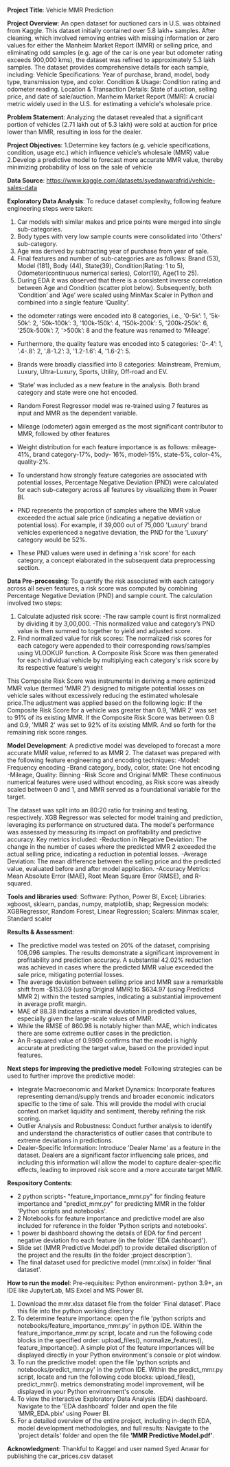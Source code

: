 **Project Title**: Vehicle MMR Prediction

**Project Overview**: 
An open dataset for auctioned cars in U.S. was obtained from Kaggle. This dataset initially contained over 5.8 lakh+ samples. After cleaning, which involved removing entries with missing information or zero values for either the Manheim Market Report (MMR) or selling price, and eliminating odd samples (e.g. age of the car is one year but odometer rating exceeds 900,000 kms), the dataset was refined to approximately 5.3 lakh samples. The dataset provides comprehensive details for each sample, including:
Vehicle Specifications: Year of purchase, brand, model, body type, transmission type, and color.
Condition & Usage: Condition rating and odometer reading.
Location & Transaction Details: State of auction, selling price, and date of sale/auction.
Manheim Market Report (MMR): A crucial metric widely used in the U.S. for estimating a vehicle's wholesale price.

**Problem Statement**: Analyzing the dataset revealed that a significant portion of vehicles (2.71 lakh out of 5.3 lakh) were sold at auction for price lower than MMR, resulting in loss for the dealer.

**Project Objectives**: 
1.Determine key factors (e.g. vehicle specifications, condition, usage etc.) which influence vehicle’s wholesale (MMR) value
2.Develop a predictive model to forecast more accurate MMR value, thereby minimizing probability of loss on the sale of vehicle

**Data Source**: https://www.kaggle.com/datasets/syedanwarafridi/vehicle-sales-data 

**Exploratory Data Analysis**: 
To reduce dataset complexity, following feature engineering steps were taken: 
1. Car models with similar makes and price points were merged into single sub-categories. 
2. Body types with very low sample counts were consolidated into 'Others' sub-category. 
3. Age was derived by subtracting year of purchase from year of sale. 
4. Final features and number of sub-categories are as follows: Brand (53), Model (181), Body (44), State(39), Condition(Rating: 1 to 5), Odometer(continuous numerical series), Color(19), Age(1 to 25).  
5. During EDA it was observed that there is a consistent inverse correlation between Age and Condition (scatter plot below). Subsequently, both ‘Condition’ and ‘Age’ were scaled using MinMax Scaler in Python and 
combined into a single feature ‘Quality’.

- the odometer ratings were encoded into 8 categories, i.e., '0-5k’: 1, '5k-50k’: 2, '50k-100k’: 3, '100k-150k’: 4, '150k-200k’: 5, '200k-250k’: 6, '250k-500k’: 7, '>500k’: 8 and the feature was renamed to ‘Mileage’.
- Furthermore, the quality feature was encoded into 5 categories: '0-.4’: 1, '.4-.8’: 2, '.8-1.2’: 3, '1.2-1.6’: 4, '1.6-2’: 5.
- Brands were broadly classified into 8 categories: Mainstream, Premium, Luxury, Ultra-Luxury, Sports, Utility, Off-road and EV.
- ‘State’ was included as a new feature in the analysis. Both brand category and state were one hot encoded.
- Random Forest Regressor model was re-trained using 7 features as input and MMR as the dependent variable.
- Mileage (odometer) again emerged as the most significant contributor to MMR, followed by other features
- Weight distribution for each feature importance is as follows: mileage- 41%, brand  category-17%, body- 16%, model-15%, state-5%, color-4%, quality-2%. 

- To understand how strongly feature categories are associated with potential losses, Percentage Negative Deviation (PND) were calculated for each sub-category across all features by visualizing them in Power BI.
- PND represents the proportion of samples where the MMR value exceeded the actual sale price (indicating a negative deviation or potential loss). For example, if 39,000 out of 75,000 'Luxury' brand vehicles experienced a negative deviation, the PND for the 'Luxury' category would be 52%.
- These PND values were used in defining a 'risk score' for each category, a concept elaborated in the subsequent data preprocessing section.

**Data Pre-processing**: 
To quantify the risk associated with each category across all seven features, a risk score was computed by combining Percentage Negative Deviation (PND) and sample count. The calculation involved two steps:
1. Calculate adjusted risk score: 
 -The raw sample count is first normalized by dividing it by 3,00,000.
 -This normalized value and category’s PND value is then summed to together to yield and adjusted score.
2. Find normalized value for risk scores: The normalized risk scores for each category were appended to their corresponding rows/samples using VLOOKUP function. A Composite Risk Score was then generated for each individual vehicle by multiplying each category's risk score by its respective feature's weight

This Composite Risk Score was instrumental in deriving a more optimized MMR value (termed 'MMR 2’) designed to mitigate potential losses on vehicle sales without excessively reducing the estimated wholesale price.The adjustment was applied based on the following logic: If the Composite Risk Score for a vehicle was greater than 0.9, 'MMR 2' was set to 91% of its existing MMR. If the Composite Risk Score was between 0.8 and 0.9, 'MMR 2' was set to 92% of its existing MMR. And so forth for the remaining risk score ranges.

**Model Development**: 
A predictive model was developed to forecast a more accurate MMR value, referred to as MMR 2. The dataset was prepared with the following feature engineering and encoding techniques:
-Model: Frequency encoding
-Brand category, body, color, state: One hot encoding
-Mileage, Quality: Binning
-Risk Score and Original MMR: These continuous numerical features were used without encoding, as Risk score was already scaled between 0 and 1, and MMR served as a foundational variable for the target.

The dataset was split into an 80:20 ratio for training and testing, respectively. XGB Regressor was selected for model training and prediction, leveraging its performance on structured data.
The model's performance was assessed by measuring its impact on profitability and predictive accuracy. 
Key metrics included:
-Reduction in Negative Deviation: The change in the number of cases where the predicted MMR 2 exceeded the actual selling price, indicating a reduction in potential losses.
-Average Deviation: The mean difference between the selling price and the predicted value, evaluated before and after model application.
-Accuracy Metrics: Mean Absolute Error (MAE), Root Mean Square Error (RMSE), and R-squared.

**Tools and libraries used**: Software: Python, Power BI, Excel; Libraries: xgboost, sklearn, pandas, numpy, matplotlib, shap; Regression models: XGBRegressor, Random Forest, Linear Regression; Scalers: Minmax scaler, Standard scaler

**Results & Assessment**: 
- The predictive model was tested on 20% of the dataset, comprising 106,096 samples. The results demonstrate a significant improvement in profitability and prediction accuracy. A substantial 42.02% reduction was achieved in cases where the predicted MMR value exceeded the sale price, mitigating potential losses.
- The average deviation between selling price and MMR saw a remarkable shift from -$153.09 (using Original MMR) to $634.97 (using Predicted MMR 2) within the tested samples, indicating a substantial improvement
in average profit margin.
- MAE of 88.38 indicates a minimal deviation in predicted values, especially given the large-scale values of MMR. 
- While the RMSE of 860.98 is notably higher than MAE, which indicates there are some extreme outlier cases in the prediction. 
- An R-squared value of 0.9909 confirms that the model is highly accurate at predicting the target value, based on the provided input features.

**Next steps for improving the predictive model**: 
Following strategies can be used to further improve the predictive model:
- Integrate Macroeconomic and Market Dynamics: Incorporate features representing demand/supply trends and broader economic indicators specific to the time of sale. This will provide the model with crucial context
on market liquidity and sentiment, thereby refining the risk scoring.
- Outlier Analysis and Robustness: Conduct further analysis to identify and understand the characteristics of outlier cases that contribute to extreme deviations in predictions.
- Dealer-Specific Information: Introduce 'Dealer Name' as a feature in the dataset. Dealers are a significant factor influencing sale prices, and including this information will allow the model to capture
  dealer-specific effects, leading to improved risk score and a more accurate target MMR.

**Respository Contents**: 
- 2 python scripts- "feature_importance_mmr.py" for finding feature importance and "predict_mmr.py" for predicting MMR in the folder 'Python scripts and notebooks'.
- 2 Notebooks for feature importance and predictive model are also included for reference in the folder 'Python scripts and notebooks'.
- 1 power bi dashboard showing the details of EDA for find percent negative deviation fro each feature (in the folder 'EDA dashboard').
- Slide set (MMR Predictive Model.pdf) to provide detailed discription of the project and the results (in the folder ;project description').
- The final dataset used for predictive model (mmr.xlsx) in folder 'final dataset'.

**How to run the model**: Pre-requisites: Python environment- python 3.9+, an IDE like JupyterLab, MS Excel and MS Power BI.
1. Download the mmr.xlsx dataset file from the folder 'Final dataset'. Place this file into the python working directory
2. To determine feature importance: open the file 'python scripts and notebooks/feature_importance_mmr.py' in python IDE. Within the feature_importance_mmr.py script, locate and run the following code blocks in the specified order: upload_files(), normalize_features(), feature_importance(). A simple plot of the feature importances will be displayed directly in your Python environment's console or plot window.
3. To run the predictive model: open the file 'python scripts and notebooks/predict_mmr.py' in the python IDE. Within the predict_mmr.py script, locate and run the following code blocks: upload_files(), predict_mmr(). metrics demonstrating model improvement, will be displayed in your Python environment's console.
4. To view the interactive Exploratory Data Analysis (EDA) dashboard. Navigate to the 'EDA dashboard' folder and open the file 'MMR_EDA.pbix' using Power BI.
5. For a detailed overview of the entire project, including in-depth EDA, model development methodologies, and full results: Navigate to the 'project details' folder and open the file **'MMR Predictive Model.pdf'**.

**Acknowledgment**: Thankful to Kaggel and user named Syed Anwar for publishing the car_prices.csv dataset
